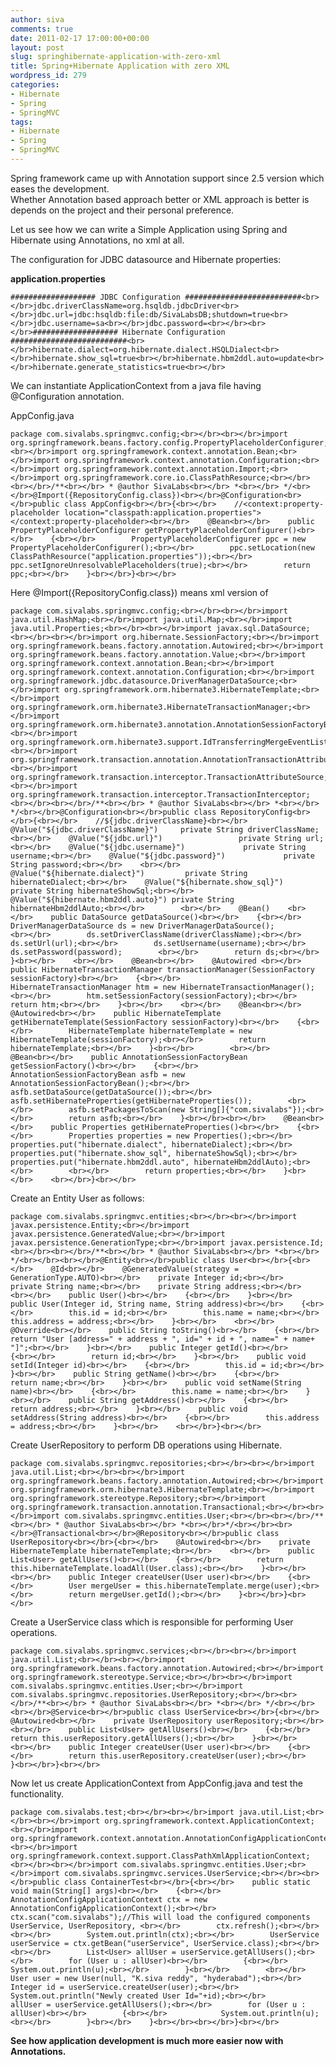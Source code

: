 ```yaml
---
author: siva
comments: true
date: 2011-02-17 17:00:00+00:00
layout: post
slug: springhibernate-application-with-zero-xml
title: Spring+Hibernate Application with zero XML
wordpress_id: 279
categories:
- Hibernate
- Spring
- SpringMVC
tags:
- Hibernate
- Spring
- SpringMVC
---
```


Spring framework came up with Annotation support since 2.5 version which eases the development.  
Whether Annotation based approach better or XML approach is better is depends on the project and their personal preference.  
  
Let us see how we can write a Simple Application using Spring and Hibernate using Annotations, no xml at all.  
  
The configuration for JDBC datasource and Hibernate properties:  
  
**application.properties**  

    
    ################### JDBC Configuration ##########################<br></br>jdbc.driverClassName=org.hsqldb.jdbcDriver<br></br>jdbc.url=jdbc:hsqldb:file:db/SivaLabsDB;shutdown=true<br></br>jdbc.username=sa<br></br>jdbc.password=<br></br><br></br>################### Hibernate Configuration ##########################<br></br>hibernate.dialect=org.hibernate.dialect.HSQLDialect<br></br>hibernate.show_sql=true<br></br>hibernate.hbm2ddl.auto=update<br></br>hibernate.generate_statistics=true<br></br>

We can instantiate ApplicationContext from a java file having @Configuration annotation.  
  
AppConfig.java  

    
    package com.sivalabs.springmvc.config;<br></br><br></br>import org.springframework.beans.factory.config.PropertyPlaceholderConfigurer;<br></br>import org.springframework.context.annotation.Bean;<br></br>import org.springframework.context.annotation.Configuration;<br></br>import org.springframework.context.annotation.Import;<br></br>import org.springframework.core.io.ClassPathResource;<br></br><br></br>/**<br></br> * @author SivaLabs<br></br> *<br></br> */<br></br>@Import({RepositoryConfig.class})<br></br>@Configuration<br></br>public class AppConfig<br></br>{<br></br>    //<context:property-placeholder location="classpath:application.properties"></context:property-placeholder><br></br>    @Bean<br></br>    public PropertyPlaceholderConfigurer getPropertyPlaceholderConfigurer()<br></br>    {<br></br>        PropertyPlaceholderConfigurer ppc = new PropertyPlaceholderConfigurer();<br></br>        ppc.setLocation(new ClassPathResource("application.properties"));<br></br>        ppc.setIgnoreUnresolvablePlaceholders(true);<br></br>        return ppc;<br></br>    }<br></br>}<br></br>

Here @Import({RepositoryConfig.class}) means xml version of **<import resource="applicationContext-dao.xml"></import>**  

    
    package com.sivalabs.springmvc.config;<br></br><br></br>import java.util.HashMap;<br></br>import java.util.Map;<br></br>import java.util.Properties;<br></br><br></br>import javax.sql.DataSource;<br></br><br></br>import org.hibernate.SessionFactory;<br></br>import org.springframework.beans.factory.annotation.Autowired;<br></br>import org.springframework.beans.factory.annotation.Value;<br></br>import org.springframework.context.annotation.Bean;<br></br>import org.springframework.context.annotation.Configuration;<br></br>import org.springframework.jdbc.datasource.DriverManagerDataSource;<br></br>import org.springframework.orm.hibernate3.HibernateTemplate;<br></br>import org.springframework.orm.hibernate3.HibernateTransactionManager;<br></br>import org.springframework.orm.hibernate3.annotation.AnnotationSessionFactoryBean;<br></br>import org.springframework.orm.hibernate3.support.IdTransferringMergeEventListener;<br></br>import org.springframework.transaction.annotation.AnnotationTransactionAttributeSource;<br></br>import org.springframework.transaction.interceptor.TransactionAttributeSource;<br></br>import org.springframework.transaction.interceptor.TransactionInterceptor;<br></br><br></br>/**<br></br> * @author SivaLabs<br></br> *<br></br> */<br></br>@Configuration<br></br>public class RepositoryConfig<br></br>{<br></br>    //${jdbc.driverClassName}<br></br>    @Value("${jdbc.driverClassName}")     private String driverClassName;<br></br>    @Value("${jdbc.url}")                 private String url;<br></br>    @Value("${jdbc.username}")             private String username;<br></br>    @Value("${jdbc.password}")             private String password;<br></br>    <br></br>    @Value("${hibernate.dialect}")         private String hibernateDialect;<br></br>    @Value("${hibernate.show_sql}")     private String hibernateShowSql;<br></br>    @Value("${hibernate.hbm2ddl.auto}") private String hibernateHbm2ddlAuto;<br></br>        <br></br>    @Bean()    <br></br>    public DataSource getDataSource()<br></br>    {<br></br>        DriverManagerDataSource ds = new DriverManagerDataSource();        <br></br>        ds.setDriverClassName(driverClassName);<br></br>        ds.setUrl(url);<br></br>        ds.setUsername(username);<br></br>        ds.setPassword(password);        <br></br>        return ds;<br></br>    }<br></br>    <br></br>    @Bean<br></br>    @Autowired <br></br>    public HibernateTransactionManager transactionManager(SessionFactory sessionFactory)<br></br>    {<br></br>        HibernateTransactionManager htm = new HibernateTransactionManager();<br></br>        htm.setSessionFactory(sessionFactory);<br></br>        return htm;<br></br>    }<br></br>    <br></br>    @Bean<br></br>    @Autowired<br></br>    public HibernateTemplate getHibernateTemplate(SessionFactory sessionFactory)<br></br>    {<br></br>        HibernateTemplate hibernateTemplate = new HibernateTemplate(sessionFactory);<br></br>        return hibernateTemplate;<br></br>    }<br></br>        <br></br>    @Bean<br></br>    public AnnotationSessionFactoryBean getSessionFactory()<br></br>    {<br></br>        AnnotationSessionFactoryBean asfb = new AnnotationSessionFactoryBean();<br></br>        asfb.setDataSource(getDataSource());<br></br>        asfb.setHibernateProperties(getHibernateProperties());        <br></br>        asfb.setPackagesToScan(new String[]{"com.sivalabs"});<br></br>        return asfb;<br></br>    }<br></br><br></br>    @Bean<br></br>    public Properties getHibernateProperties()<br></br>    {<br></br>        Properties properties = new Properties();<br></br>        properties.put("hibernate.dialect", hibernateDialect);<br></br>        properties.put("hibernate.show_sql", hibernateShowSql);<br></br>        properties.put("hibernate.hbm2ddl.auto", hibernateHbm2ddlAuto);<br></br>        <br></br>        return properties;<br></br>    }<br></br>    <br></br>}<br></br>

  
Create an Entity User as follows:  

    
    package com.sivalabs.springmvc.entities;<br></br><br></br>import javax.persistence.Entity;<br></br>import javax.persistence.GeneratedValue;<br></br>import javax.persistence.GenerationType;<br></br>import javax.persistence.Id;<br></br><br></br>/**<br></br> * @author SivaLabs<br></br> *<br></br> */<br></br><br></br>@Entity<br></br>public class User<br></br>{<br></br>    @Id<br></br>    @GeneratedValue(strategy = GenerationType.AUTO)<br></br>    private Integer id;<br></br>    private String name;<br></br>    private String address;<br></br>    <br></br>    public User()<br></br>    {<br></br>    }<br></br>    public User(Integer id, String name, String address)<br></br>    {<br></br>        this.id = id;<br></br>        this.name = name;<br></br>        this.address = address;<br></br>    }<br></br>    <br></br>    @Override<br></br>    public String toString()<br></br>    {<br></br>        return "User [address=" + address + ", id=" + id + ", name=" + name+ "]";<br></br>    }<br></br>    public Integer getId()<br></br>    {<br></br>        return id;<br></br>    }<br></br>    public void setId(Integer id)<br></br>    {<br></br>        this.id = id;<br></br>    }<br></br>    public String getName()<br></br>    {<br></br>        return name;<br></br>    }<br></br>    public void setName(String name)<br></br>    {<br></br>        this.name = name;<br></br>    }<br></br>    public String getAddress()<br></br>    {<br></br>        return address;<br></br>    }<br></br>    public void setAddress(String address)<br></br>    {<br></br>        this.address = address;<br></br>    }<br></br>    <br></br>}<br></br>

Create UserRepository to perform DB operations using Hibernate.  

    
    package com.sivalabs.springmvc.repositories;<br></br><br></br>import java.util.List;<br></br><br></br>import org.springframework.beans.factory.annotation.Autowired;<br></br>import org.springframework.orm.hibernate3.HibernateTemplate;<br></br>import org.springframework.stereotype.Repository;<br></br>import org.springframework.transaction.annotation.Transactional;<br></br><br></br>import com.sivalabs.springmvc.entities.User;<br></br><br></br>/**<br></br> * @author SivaLabs<br></br> *<br></br>*/<br></br><br></br>@Transactional<br></br>@Repository<br></br>public class UserRepository<br></br>{<br></br>    @Autowired<br></br>    private HibernateTemplate hibernateTemplate;<br></br>    <br></br>    public List<User> getAllUsers()<br></br>    {<br></br>        return this.hibernateTemplate.loadAll(User.class);<br></br>    }<br></br>    <br></br>    public Integer createUser(User user)<br></br>    {<br></br>        User mergeUser = this.hibernateTemplate.merge(user);<br></br>        return mergeUser.getId();<br></br>    }<br></br>}<br></br>

  
Create a UserService class which is responsible for performing User operations.  

    
    package com.sivalabs.springmvc.services;<br></br><br></br>import java.util.List;<br></br><br></br>import org.springframework.beans.factory.annotation.Autowired;<br></br>import org.springframework.stereotype.Service;<br></br><br></br>import com.sivalabs.springmvc.entities.User;<br></br>import com.sivalabs.springmvc.repositories.UserRepository;<br></br><br></br>/**<br></br> * @author SivaLabs<br></br> *<br></br> */<br></br><br></br>@Service<br></br>public class UserService<br></br>{<br></br>    @Autowired<br></br>    private UserRepository userRepository;<br></br>    <br></br>    public List<User> getAllUsers()<br></br>    {<br></br>        return this.userRepository.getAllUsers();<br></br>    }<br></br>    <br></br>    public Integer createUser(User user)<br></br>    {<br></br>        return this.userRepository.createUser(user);<br></br>    }<br></br>}<br></br>

  
Now let us create ApplicationContext from AppConfig.java and test the functionality.  

    
    package com.sivalabs.test;<br></br><br></br>import java.util.List;<br></br><br></br>import org.springframework.context.ApplicationContext;<br></br>import org.springframework.context.annotation.AnnotationConfigApplicationContext;<br></br>import org.springframework.context.support.ClassPathXmlApplicationContext;<br></br><br></br>import com.sivalabs.springmvc.entities.User;<br></br>import com.sivalabs.springmvc.services.UserService;<br></br><br></br>public class ContainerTest<br></br>{<br></br>    public static void main(String[] args)<br></br>    {<br></br>        AnnotationConfigApplicationContext ctx = new AnnotationConfigApplicationContext();<br></br>        ctx.scan("com.sivalabs");//This will load the configured components UserService, UserRepository, <br></br>        ctx.refresh();<br></br>        <br></br>        System.out.println(ctx);<br></br>        UserService userService = ctx.getBean("userService", UserService.class);<br></br>        <br></br>        List<User> allUser = userService.getAllUsers();<br></br>        for (User u : allUser)<br></br>        {<br></br>            System.out.println(u);<br></br>        }<br></br>        <br></br>        User user = new User(null, "K.siva reddy", "hyderabad");<br></br>        Integer id = userService.createUser(user);<br></br>        System.out.println("Newly created User Id="+id);<br></br>        allUser = userService.getAllUsers();<br></br>        for (User u : allUser)<br></br>        {<br></br>            System.out.println(u);<br></br>        }<br></br>    }<br></br><br></br>}<br></br>

**See how application development is much more easier now with Annotations.**

